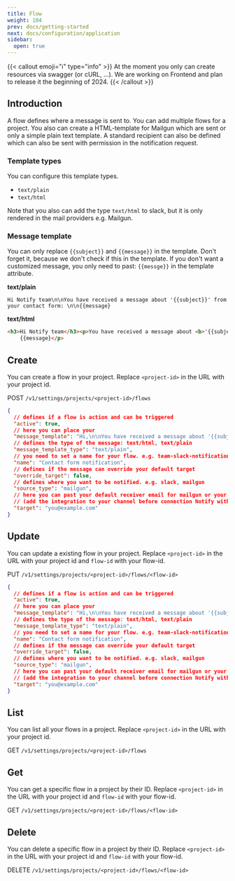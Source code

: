 ```yaml
---
title: Flow
weight: 104
prev: docs/getting-started
next: docs/configuration/application
sidebar:
  open: true
---
```


{{< callout emoji="ℹ️" type="info" >}}
At the moment you only can create resources via swagger (or cURL, ...). We are working on Frontend and plan to release
it the beginning of 2024.
{{< /callout >}}

## Introduction

A flow defines where a message is sent to. You can add multiple flows for a project. You also can create a HTML-template
for Mailgun which are sent or only a simple plain text template. A standard recipient can also be defined which can also
be sent with permission in the notification request.

### Template types

You can configure this template types.

- `text/plain`
- `text/html`

Note that you also can add the type `text/html` to slack, but it is only rendered in the mail providers e.g. Mailgun.

### Message template

You can only replace `{{subject}}` and `{{message}}` in the template. Don't forget it, because we don't check if this in
the template. If you don't want a customized message, you only need to past: `{{messge}}` in the template attribute.

**text/plain**

```text
Hi Notify team\n\nYou have received a message about '{{subject}}' from your contact form: \n\n{{message}
```

**text/html**

```html
<h3>Hi Notify team</h3><p>You have received a message about <b>'{{subject}}'</b> from your contact form:</p><p>
    {{message}</p>
```

## Create

You can create a flow in your project. Replace `<project-id>` in the URL with your project id.

POST `/v1/settings/projects/<project-id>/flows`

```json lines {filename="body"}
{
  // defines if a flow is action and can be triggered
  "active": true,
  // here you can place your
  "message_template": "Hi,\n\nYou have received a message about '{{subject}}' from your contact form: \n\n{{message}",
  // defines the type of the message: text/html, text/plain
  "message_template_type": "text/plain",
  // you need to set a name for your flow. e.g. team-slack-notification
  "name": "Contact form notification",
  // defines if the message can override your default target
  "override_target": false,
  // defines where you want to be notified. e.g. slack, mailgun
  "source_type": "mailgun",
  // here you can past your default receiver email for mailgun or your Slack channel id 
  // (add the integration to your channel before connection Notify with it)
  "target": "you@example.com"
}
```

## Update

You can update a existing flow in your project. Replace `<project-id>` in the URL with your project id and `flow-id`
with your flow-id.

PUT `/v1/settings/projects/<project-id>/flows/<flow-id>`

```json lines {filename="body"}
{
  // defines if a flow is action and can be triggered
  "active": true,
  // here you can place your
  "message_template": "Hi,\n\nYou have received a message about '{{subject}}' from your contact form: \n\n{{message}",
  // defines the type of the message: text/html, text/plain
  "message_template_type": "text/plain",
  // you need to set a name for your flow. e.g. team-slack-notification
  "name": "Contact form notification",
  // defines if the message can override your default target
  "override_target": false,
  // defines where you want to be notified. e.g. slack, mailgun
  "source_type": "mailgun",
  // here you can past your default receiver email for mailgun or your Slack channel id 
  // (add the integration to your channel before connection Notify with it)
  "target": "you@example.com"
}
```

## List

You can list all your flows in a project. Replace `<project-id>` in the URL with your project id.

GET `/v1/settings/projects/<project-id>/flows`

## Get

You can get a specific flow in a project by their ID. Replace `<project-id>` in the URL with your project id
and `flow-id`
with your flow-id.

GET `/v1/settings/projects/<project-id>/flows/<flow-id>`

## Delete

You can delete a specific flow in a project by their ID. Replace `<project-id>` in the URL with your project id
and `flow-id`
with your flow-id.

DELETE `/v1/settings/projects/<project-id>/flows/<flow-id>`
